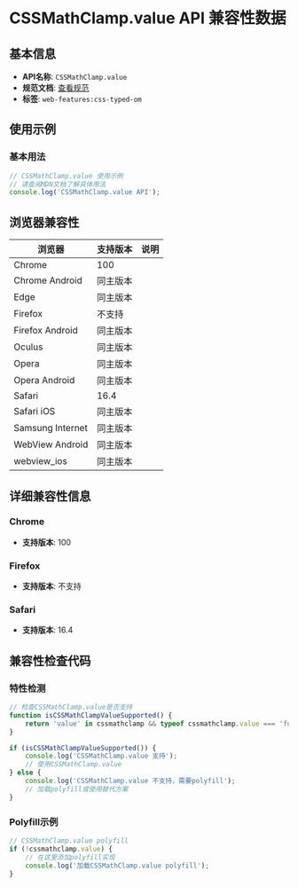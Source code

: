 # CSSMathClamp.value API 兼容性数据

## 基本信息

- **API名称**: `CSSMathClamp.value`
- **规范文档**: [查看规范](https://drafts.css-houdini.org/css-typed-om/#dom-cssmathclamp-value)
- **标签**: `web-features:css-typed-om`

## 使用示例

### 基本用法

```javascript
// CSSMathClamp.value 使用示例
// 请查阅MDN文档了解具体用法
console.log('CSSMathClamp.value API');
```

## 浏览器兼容性

| 浏览器 | 支持版本 | 说明 |
|--------|----------|------|
| Chrome | 100 |  |
| Chrome Android | 同主版本 |  |
| Edge | 同主版本 |  |
| Firefox | 不支持 |  |
| Firefox Android | 同主版本 |  |
| Oculus | 同主版本 |  |
| Opera | 同主版本 |  |
| Opera Android | 同主版本 |  |
| Safari | 16.4 |  |
| Safari iOS | 同主版本 |  |
| Samsung Internet | 同主版本 |  |
| WebView Android | 同主版本 |  |
| webview_ios | 同主版本 |  |

## 详细兼容性信息

### Chrome

- **支持版本**: 100

### Firefox

- **支持版本**: 不支持

### Safari

- **支持版本**: 16.4

## 兼容性检查代码

### 特性检测

```javascript
// 检查CSSMathClamp.value是否支持
function isCSSMathClampValueSupported() {
    return 'value' in cssmathclamp && typeof cssmathclamp.value === 'function';
}

if (isCSSMathClampValueSupported()) {
    console.log('CSSMathClamp.value 支持');
    // 使用CSSMathClamp.value
} else {
    console.log('CSSMathClamp.value 不支持，需要polyfill');
    // 加载polyfill或使用替代方案
}
```

### Polyfill示例

```javascript
// CSSMathClamp.value polyfill
if (!cssmathclamp.value) {
    // 在这里添加polyfill实现
    console.log('加载CSSMathClamp.value polyfill');
}
```

